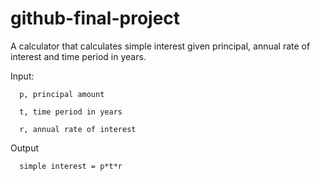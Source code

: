 # github-final-project

A calculator that calculates simple interest given principal, annual rate of interest and time period in years.

Input:
   
      p, principal amount
   
      t, time period in years
   
      r, annual rate of interest

Output
   
      simple interest = p*t*r
